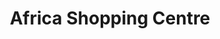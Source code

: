 ---
title: "Africa Shopping Centre"
url: /monrovia/africa-shopping-centre/
shop: Einkaufszentrum
---